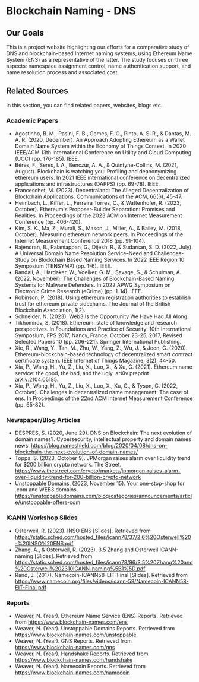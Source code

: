 # Blockchain Naming - DNS

## Our Goals

This is a project website highlighting our efforts for a comparative study of DNS and blockchain-based Internet naming systems, using Ethereum Name System (ENS) as a representative of the latter. The study focuses on three aspects: namespace assignment control, name authentication support, and name resolution process and associated cost.

## Related Sources

In this section, you can find related papers, websites, blogs etc.

### Academic Papers
- Agostinho, B. M., Pasini, F. B., Gomes, F. O., Pinto, A. S. R., & Dantas, M. A. R. (2020, December). An Approach Adopting Ethereum as a Wallet Domain Name System within the Economy of Things Context. In 2020 IEEE/ACM 13th International Conference on Utility and Cloud Computing (UCC) (pp. 176-185). IEEE.
- Béres, F., Seres, I. A., Benczúr, A. A., & Quintyne-Collins, M. (2021, August). Blockchain is watching you: Profiling and deanonymizing ethereum users. In 2021 IEEE international conference on decentralized applications and infrastructures (DAPPS) (pp. 69-78). IEEE.
- Franceschet, M. (2023). Decentraland: The Alleged Decentralization of Blockchain Applications. Communications of the ACM, 66(6), 45-47.
- Heimbach, L., Kiffer, L., Ferreira Torres, C., & Wattenhofer, R. (2023, October). Ethereum's Proposer-Builder Separation: Promises and Realities. In Proceedings of the 2023 ACM on Internet Measurement Conference (pp. 406-420).
- Kim, S. K., Ma, Z., Murali, S., Mason, J., Miller, A., & Bailey, M. (2018, October). Measuring ethereum network peers. In Proceedings of the Internet Measurement Conference 2018 (pp. 91-104).
- Rajendran, B., Palaniappan, G., Dijesh, R., & Sudarsan, S. D. (2022, July). A Universal Domain Name Resolution Service–Need and Challenges-Study on Blockchain Based Naming Services. In 2022 IEEE Region 10 Symposium (TENSYMP) (pp. 1-6). IEEE.
- Randall, A., Hardaker, W., Voelker, G. M., Savage, S., & Schulman, A. (2022, November). The Challenges of Blockchain-Based Naming Systems for Malware Defenders. In 2022 APWG Symposium on Electronic Crime Research (eCrime) (pp. 1-14). IEEE.
- Robinson, P. (2018). Using ethereum registration authorities to establish trust for ethereum private sidechains. The Journal of the British Blockchain Association, 1(2).
- Schneider, N. (2023). Web3 Is the Opportunity We Have Had All Along.
- Tikhomirov, S. (2018). Ethereum: state of knowledge and research perspectives. In Foundations and Practice of Security: 10th International Symposium, FPS 2017, Nancy, France, October 23-25, 2017, Revised Selected Papers 10 (pp. 206-221). Springer International Publishing.
- Xie, R., Wang, Y., Tan, M., Zhu, W., Yang, Z., Wu, J., & Jeon, G. (2020). Ethereum-blockchain-based technology of decentralized smart contract certificate system. IEEE Internet of Things Magazine, 3(2), 44-50.
- Xia, P., Wang, H., Yu, Z., Liu, X., Luo, X., & Xu, G. (2021). Ethereum name service: the good, the bad, and the ugly. arXiv preprint arXiv:2104.05185.
- Xia, P., Wang, H., Yu, Z., Liu, X., Luo, X., Xu, G., & Tyson, G. (2022, October). Challenges in decentralized name management: The case of ens. In Proceedings of the 22nd ACM Internet Measurement Conference (pp. 65-82).

### Newspaper/Blog Articles
- DESPRES, S. (2020, June 29). DNS on Blockchain: The next evolution of domain names?. Cybersecurity, intellectual property and domain names news. https://blog.nameshield.com/blog/2020/04/08/dns-on-blockchain-the-next-evolution-of-domain-names/
- Toppa, S. (2023, October 9). JPMorgan raises alarm over liquidity trend for $200 billion crypto network. The Street. https://www.thestreet.com/crypto/markets/jpmorgan-raises-alarm-over-liquidity-trend-for-200-billion-crypto-network
- Unstoppable Domains. (2023, November 15). Your one-stop-shop for .com and WEB3 domains. https://unstoppabledomains.com/blog/categories/announcements/article/unstoppable-offers-com


### ICANN Workshop Slides
- Osterweil, R. (2023). INSO ENS [Slides]. Retrieved from https://static.sched.com/hosted_files/icann78/37/2.6%20Osterweil%20-%20INSO%20ENS.pdf
- Zhang, A., & Osterweil, R. (2023). 3.5 Zhang and Osterweil ICANN-naming [Slides]. Retrieved from https://static.sched.com/hosted_files/icann78/96/3.5%20Zhang%20and%20Osterweil%202310ICANN-naming%5B1%5D.pdf
- Rand, J. (2017). Namecoin-ICANN58-EIT-Final [Slides]. Retrieved from https://www.namecoin.org/files/videos/icann-58/Namecoin-ICANN58-EIT-Final.pdf

### Reports
- Weaver, N. (Year). Ethereum Name Service (ENS) Reports. Retrieved from https://www.blockchain-names.com/ens
- Weaver, N. (Year). Unstoppable Domains Reports. Retrieved from https://www.blockchain-names.com/unstoppable
- Weaver, N. (Year). GNS Reports. Retrieved from https://www.blockchain-names.com/gns
- Weaver, N. (Year). Handshake Reports. Retrieved from https://www.blockchain-names.com/handshake
- Weaver, N. (Year). Namecoin Reports. Retrieved from https://www.blockchain-names.com/namecoin

